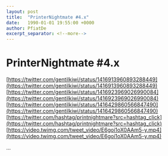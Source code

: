 ```yaml
---
layout: post
title:  "PrinterNightmate #4.x"
date:   1990-01-01 19:55:00 +0000
author: PfiatDe
excerpt_separator: <!--more-->
---
```


# PrinterNightmate #4.x
[https://twitter.com/gentilkiwi/status/1416913960893288449](https://twitter.com/gentilkiwi/status/1416913960893288449)
[https://twitter.com/gentilkiwi/status/1416923969026990084](https://twitter.com/gentilkiwi/status/1416923969026990084)
[https://twitter.com/gentilkiwi/status/1416429860566847490](https://twitter.com/gentilkiwi/status/1416429860566847490)
[https://twitter.com/hashtag/printnightmare?src=hashtag_click](https://twitter.com/hashtag/printnightmare?src=hashtag_click)
[https://video.twimg.com/tweet_video/E6goi1oX0AAm5-y.mp4](https://video.twimg.com/tweet_video/E6goi1oX0AAm5-y.mp4)

...
<!--more-->
